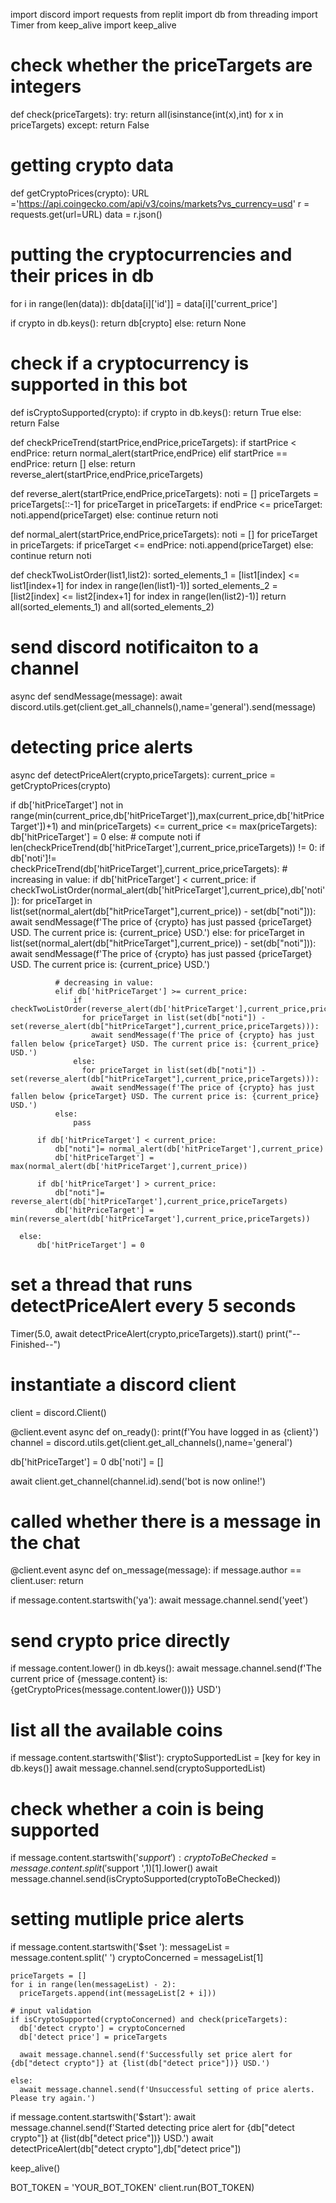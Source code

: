 import discord
import requests
from replit import db
from threading import Timer
from keep_alive import keep_alive

# check whether the priceTargets are integers
def check(priceTargets):
  try:
    return all(isinstance(int(x),int) for x in priceTargets)
  except:
    return False

# getting crypto data
def getCryptoPrices(crypto):
  URL ='https://api.coingecko.com/api/v3/coins/markets?vs_currency=usd'
  r = requests.get(url=URL)
  data = r.json()

  # putting the cryptocurrencies and their prices in db
  for i in range(len(data)):
    db[data[i]['id']] = data[i]['current_price']

  if crypto in db.keys():
    return db[crypto]
  else:
    return None

# check if a cryptocurrency is supported in this bot
def isCryptoSupported(crypto):
  if crypto in db.keys():
    return True
  else:
    return False

def checkPriceTrend(startPrice,endPrice,priceTargets):
    if startPrice < endPrice:
        return normal_alert(startPrice,endPrice)
    elif startPrice == endPrice:
        return []
    else:
        return reverse_alert(startPrice,endPrice,priceTargets)
        
def reverse_alert(startPrice,endPrice,priceTargets):
    noti = []
    priceTargets = priceTargets[::-1]
    for priceTarget in priceTargets:
        if endPrice <= priceTarget:
            noti.append(priceTarget)
        else:
            continue
    return noti
 
def normal_alert(startPrice,endPrice,priceTargets):
    noti = []
    for priceTarget in priceTargets:
        if priceTarget <= endPrice:
            noti.append(priceTarget)
        else:
            continue
    return noti

def checkTwoListOrder(list1,list2):
    sorted_elements_1 = [list1[index] <= list1[index+1] for index in range(len(list1)-1)]
    sorted_elements_2 = [list2[index] <= list2[index+1] for index in range(len(list2)-1)]
    return all(sorted_elements_1) and all(sorted_elements_2)

# send discord notificaiton to a channel
async def sendMessage(message):
  await discord.utils.get(client.get_all_channels(),name='general').send(message)

# detecting price alerts
async def detectPriceAlert(crypto,priceTargets):
  current_price = getCryptoPrices(crypto)

  if db['hitPriceTarget'] not in range(min(current_price,db['hitPriceTarget']),max(current_price,db['hitPriceTarget'])+1) and min(priceTargets) <= current_price <= max(priceTargets):
        db['hitPriceTarget'] = 0
  else:
      # compute noti
      if len(checkPriceTrend(db['hitPriceTarget'],current_price,priceTargets)) != 0:
          if db['noti']!= checkPriceTrend(db['hitPriceTarget'],current_price,priceTargets):
              # increasing in value: 
              if db['hitPriceTarget'] < current_price:
                  if checkTwoListOrder(normal_alert(db['hitPriceTarget'],current_price),db['noti']):
                    for priceTarget in list(set(normal_alert(db["hitPriceTarget"],current_price)) - set(db["noti"])):
                        await sendMessage(f'The price of {crypto} has just passed {priceTarget} USD. The current price is: {current_price} USD.')
                  else:
                    for priceTarget in list(set(normal_alert(db["hitPriceTarget"],current_price)) - set(db["noti"])):
                      await sendMessage(f'The price of {crypto} has just passed {priceTarget} USD. The current price is: {current_price} USD.')
                  
              # decreasing in value:
              elif db['hitPriceTarget'] >= current_price:
                  if checkTwoListOrder(reverse_alert(db['hitPriceTarget'],current_price,priceTargets),db["noti"]):
                    for priceTarget in list(set(db["noti"]) - set(reverse_alert(db["hitPriceTarget"],current_price,priceTargets))):
                      await sendMessage(f'The price of {crypto} has just fallen below {priceTarget} USD. The current price is: {current_price} USD.')
                  else:
                    for priceTarget in list(set(db["noti"]) - set(reverse_alert(db["hitPriceTarget"],current_price,priceTargets))):
                      await sendMessage(f'The price of {crypto} has just fallen below {priceTarget} USD. The current price is: {current_price} USD.')
              else:
                  pass
  
          if db['hitPriceTarget'] < current_price:
              db["noti"]= normal_alert(db['hitPriceTarget'],current_price)
              db['hitPriceTarget'] = max(normal_alert(db['hitPriceTarget'],current_price))
              
          if db['hitPriceTarget'] > current_price:
              db["noti"]= reverse_alert(db['hitPriceTarget'],current_price,priceTargets)
              db['hitPriceTarget'] = min(reverse_alert(db['hitPriceTarget'],current_price,priceTargets))
              
      else:
          db['hitPriceTarget'] = 0

  # set a thread that runs detectPriceAlert every 5 seconds
  Timer(5.0, await detectPriceAlert(crypto,priceTargets)).start() 
  print("--Finished--")



# instantiate a discord client
client = discord.Client()

@client.event
async def on_ready():
  print(f'You have logged in as {client}')
  channel = discord.utils.get(client.get_all_channels(),name='general')

  db['hitPriceTarget'] = 0
  db['noti'] = []

  await client.get_channel(channel.id).send('bot is now online!')

# called whether there is a message in the chat
@client.event
async def on_message(message):
  if message.author == client.user:
    return

  if message.content.startswith('ya'):
    await message.channel.send('yeet')

  # send crypto price directly 
  if message.content.lower() in db.keys():
    await message.channel.send(f'The current price of {message.content} is: {getCryptoPrices(message.content.lower())} USD')

  # list all the available coins
  if message.content.startswith('$list'):
    cryptoSupportedList = [key for key in db.keys()]
    await message.channel.send(cryptoSupportedList)

  # check whether a coin is being supported
  if message.content.startswith('$support '):
    cryptoToBeChecked = message.content.split('$support ',1)[1].lower()
    await message.channel.send(isCryptoSupported(cryptoToBeChecked))

  # setting mutliple price alerts
  if message.content.startswith('$set '):
    messageList = message.content.split(' ')
    cryptoConcerned = messageList[1]

    priceTargets = []
    for i in range(len(messageList) - 2):
      priceTargets.append(int(messageList[2 + i]))

    # input validation
    if isCryptoSupported(cryptoConcerned) and check(priceTargets):
      db['detect crypto'] = cryptoConcerned
      db['detect price'] = priceTargets

      await message.channel.send(f'Successfully set price alert for {db["detect crypto"]} at {list(db["detect price"])} USD.')

    else:
      await message.channel.send(f'Unsuccessful setting of price alerts. Please try again.')

  if message.content.startswith('$start'):
    await message.channel.send(f'Started detecting price alert for {db["detect crypto"]} at {list(db["detect price"])} USD.')
    await detectPriceAlert(db["detect crypto"],db["detect price"])
  

keep_alive()

BOT_TOKEN = 'YOUR_BOT_TOKEN'
client.run(BOT_TOKEN)
